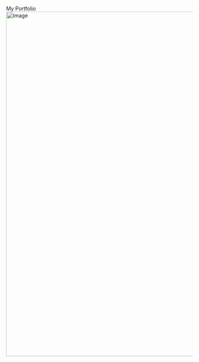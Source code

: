 My Portfolio
<img width="932" alt="image" src="https://github.com/user-attachments/assets/ed528fb4-ff7b-4cd0-a400-aeace9f2fa35" />
